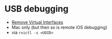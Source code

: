 # USB debugging

- [Remove Virtual Interfaces](http://useyourloaf.com/blog/2012/02/07/remote-packet-capture-for-ios-devices.html)
- Mac only (but then so is remote iOS debugging)
- via `rvictl -s <UDID>`
